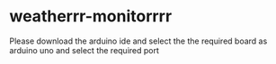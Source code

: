 # weatherrr-monitorrrr
Please download the arduino ide and select the the required board as arduino uno and select the required port 
